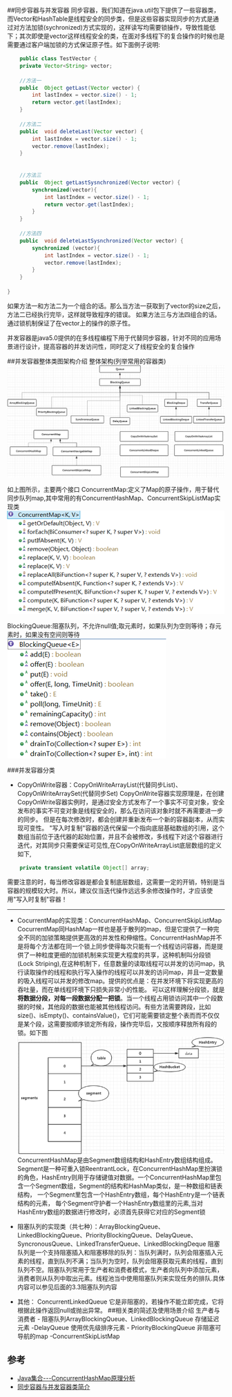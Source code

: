 ##同步容器与并发容器
同步容器，我们知道在java.util包下提供了一些容器类，而Vector和HashTable是线程安全的同步类，但是这些容器实现同步的方式是通过对方法加锁(sychronized)方式实现的，这样读写均需要锁操作，导致性能低下；其次即使是vector这样线程安全的类，在面对多线程下的复合操作的时候也是需要通过客户端加锁的方式保证原子性。如下面例子说明:
```java
    public class TestVector {
	private Vector<String> vector;

	//方法一
	public  Object getLast(Vector vector) {
	    int lastIndex = vector.size() - 1;
	    return vector.get(lastIndex);
	}
	
	//方法二
	public  void deleteLast(Vector vector) {
	    int lastIndex = vector.size() - 1;
	    vector.remove(lastIndex);
	}
	
	
	//方法三
	public  Object getLastSysnchronized(Vector vector) {
		synchronized(vector){
			int lastIndex = vector.size() - 1;
			return vector.get(lastIndex);
		}
	}

	//方法四
	public  void deleteLastSysnchronized(Vector vector) {
		synchronized (vector){
			int lastIndex = vector.size() - 1;
			vector.remove(lastIndex);
		}
	}
	
}
```
如果方法一和方法二为一个组合的话。那么当方法一获取到了vector的size之后，方法二已经执行完毕，这样就导致程序的错误。
如果方法三与方法四组合的话。通过锁机制保证了在vector上的操作的原子性。

并发容器是java5.0提供的在多线程编程下用于代替同步容器，针对不同的应用场景进行设计，提高容器的并发访问性，同时定义了线程安全的复合操作

##并发容器整体类图架构介绍
整体架构(列举常用的容器类)
![](imgs/并发容器.png)

如上图所示，主要两个接口
ConcurrentMap:定义了Map的原子操作，用于替代同步队列map,其中常用的有ConcurrentHashMap、ConcurrentSkipListMap实现类
    ![](imgs/concurrentMap.png)
   
BlockingQueue:阻塞队列，不允许null值;取元素时，如果队列为空则等待；存元素时，如果没有空间则等待
    ![](imgs/BlockingQueue.png)


###并发容器分类
* CopyOnWrite容器：CopyOnWriteArrayList(代替同步List)、CopyOnWriteArraySet(代替同步Set)
CopyOnWrite容器实现原理是，在创建CopyOnWrite容器实例时，是通过安全方式发布了一个事实不可变对象，安全发布的事实不可变对象是线程安全的，那么在访问该对象时就不再需要进一步的同步。
但是在每次修改时，都会创建并重新发布一个新的容器副本，从而实现可变性。
"写入时复制"容器的迭代保留一个指向底层基础数组的引用，这个数组当前位于迭代器的起始位置，并且不会被修改，多线程下对这个容器进行迭代，对其同步只需要保证可见性,在CopyOnWriteArrayList底层数组的定义如下,
```java
    private transient volatile Object[] array;
```
需要注意的时，每当修改容器是都会复制底层数组，这需要一定的开销，特别是当容器的规模较大时。所以，建议仅当迭代操作远远多余修改操作时，才应该使用"写入时复制"容器！

---

* CocurrentMap的实现类：ConcurrentHashMap、ConcurrentSkipListMap 
CocurrentMap同HashMap一样也是基于散列的map，但是它提供了一种完全不同的加锁策略提供更高效的并发性和伸缩性。ConcurrentHashMap并不是将每个方法都在同一个锁上同步使得每次只能有一个线程访问容器，而是提供了一种粒度更细的加锁机制来实现更大程度的共享，这种机制叫分段锁(Lock Striping),在这种机制下，任意数量的读取线程可以并发的访问map，执行读取操作的线程和执行写入操作的线程可以并发的访问map，并且一定数量的吸入线程可以并发的修改map。提供的优点是：在并发环境下将实现更高的吞吐量，而在单线程环境下只损失非常小的性能。
可以这样理解分段锁，就是**将数据分段，对每一段数据分配一把锁**。当一个线程占用锁访问其中一个段数据的时候，其他段的数据也能被其他线程访问。有些方法需要跨段，比如size()、isEmpty()、containsValue()，它们可能需要锁定整个表而而不仅仅是某个段，这需要按顺序锁定所有段，操作完毕后，又按顺序释放所有段的锁。如下图
![](imgs/分段锁机制.png)
ConcurrentHashMap是由Segment数组结构和HashEntry数组结构组成。Segment是一种可重入锁ReentrantLock，在ConcurrentHashMap里扮演锁的角色，HashEntry则用于存储键值对数据。一个ConcurrentHashMap里包含一个Segment数组，Segment的结构和HashMap类似，是一种数组和链表结构， 一个Segment里包含一个HashEntry数组，每个HashEntry是一个链表结构的元素， 每个Segment守护者一个HashEntry数组里的元素,当对HashEntry数组的数据进行修改时，必须首先获得它对应的Segment锁

* 阻塞队列的实现类（共七种）：ArrayBlockingQueue、LinkedBlockingQueue、PriorityBlockingQueue、DelayQueue、SyncronousQueue、LinkedTransferQueue、LinkedBlockingDeque
阻塞队列是一个支持阻塞插入和阻塞移除的队列：当队列满时，队列会阻塞插入元素的线程，直到队列不满；当队列为空时，队列会阻塞获取元素的线程，直到队列不空。阻塞队列常用于生产者和消费者模式，生产者向队列中添加元素，消费者则从队列中取出元素。线程池当中使用阻塞队列来实现任务的排队.具体内容可以参见后面的3.3阻塞队列内容

* 其他：
	ConcurrentLinkedQueue 它是非阻塞的，若操作不能立即完成，它将根据此操作返回null或抛出异常。
##相关类的简述及使用场景介绍
  生产者与消费者 - 阻塞队列ArrayBlockingQueue、LinkedBlockingQueue
  存储延迟元素 -DelayQueue
  使用优先级排序元素 - PriorityBlockingQueue
  非阻塞可导航的map -ConcurrentSkipListMap

## 参考
 * [Java集合---ConcurrentHashMap原理分析](https://www.cnblogs.com/ITtangtang/p/3948786.html)
 * [同步容器与并发容器类简介](https://blog.csdn.net/u012777670/article/details/82313750)